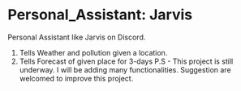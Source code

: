 # Personal_Assistant: Jarvis
Personal Assistant like Jarvis on Discord.

1. Tells Weather and pollution given a location.  
2. Tells Forecast of given place for 3-days
P.S - This project is still underway. I will be adding many functionalities. Suggestion are welcomed to improve this project. 
